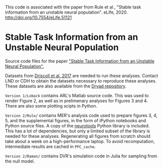 This code is associated with the paper from Rule et al., "Stable task information from an unstable
neural population". eLife, 2020. http://doi.org/10.7554/eLife.51121

# Stable Task Information from an Unstable Neural Population

Source code files for the paper ["Stable Task Information from an Unstable Neural Population". ](https://www.biorxiv.org/content/10.1101/796334v2)

Datasets from [Driscoll et al. 2017](https://www.sciencedirect.com/science/article/pii/S0092867417308280) are needed to run these analyses. Contact LND or CDH to obtain the datasets necessary to reproduce these analyses. These datasets are also available from the [Dryad repository](https://doi.org/10.5061/dryad.gqnk98sjq).

`Version 1/Loback` contains ARL's Matlab source code. This was used to render Figure 2, as well as in prelimenary analyses for Figures 3 and 4. There are also some plotting scipts in Python. 

`Version 2/Rule/` contains MER's analysis code used to prepare figures 3, 4, 5, and the supplemental figures, in the form of iPython notebooks and Python source files. A copy of the [neurotools](https://github.com/michaelerule/neurotools) Python library is included. This has a lot of dependencies, but only a limited subset of the library is needed for these analyses. Regenerating all figures from scratch should take about a week on a high-performance laptop. To avoid recomputation, intermediate results are cached in `PPC_cache`.

`Version 2/Raman/` contains DVR's simulation code in Julia for sampling from the null model. 
